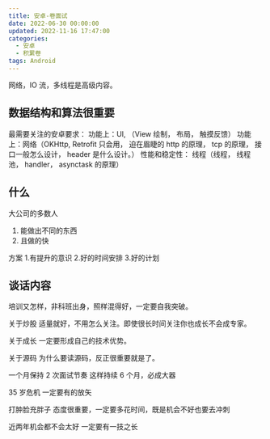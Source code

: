 ```yaml
---
title: 安卓-卷面试
date: 2022-06-30 00:00:00
updated: 2022-11-16 17:47:00
categories:
  - 安卓
  - 积累卷
tags: Android
---
```


网络，IO 流，多线程是高级内容。

## 数据结构和算法很重要

最需要关注的安卓要求：
功能上：UI, （View 绘制， 布局， 触摸反馈）
功能上：网络（OKHttp, Retrofit 只会用， 迫在眉睫的 http 的原理， tcp 的原理， 接口一般怎么设计， header 是什么设计。）
性能和稳定性： 线程（线程， 线程池， handler， asynctask 的原理）

## 什么

大公司的多数人

1. 能做出不同的东西
2. 且做的快

方案
1.有提升的意识
2.好的时间安排
3.好的计划

## 谈话内容

培训又怎样，非科班出身，照样混得好，一定要自我突破。

关于炒股
适量就好，不用怎么关注。即使很长时间关注你也成长不会成专家。

关于成长
一定要形成自己的技术优势。

关于源码
为什么要读源码，反正很重要就是了。

一个月保持 2 次面试节奏
这样持续 6 个月，必成大器

35 岁危机
一定要有的放矢

打肿脸充胖子
态度很重要，一定要多花时间，既是机会不好也要去冲刺

近两年机会都不会太好
一定要有一技之长
